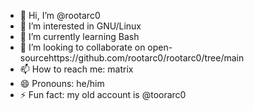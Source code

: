 - 👋 Hi, I’m @rootarc0
- 👀 I’m interested in GNU/Linux
- 🌱 I’m currently learning Bash
- 💞️ I’m looking to collaborate on open-sourcehttps://github.com/rootarc0/rootarc0/tree/main
- 📫 How to reach me: matrix
- 😄 Pronouns: he/him
- ⚡ Fun fact: my old account is @toorarc0
<!---
rootarc0/rootarc0 is a ✨ special ✨ repository because its `README.md` (this file) appears on your GitHub profile.
You can click the Preview link to take a look at your changes.
--->
